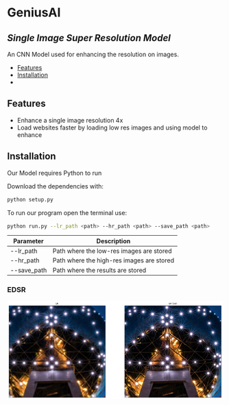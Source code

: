 # GeniusAI
## _Single Image Super Resolution Model_

An CNN Model used for enhancing the resolution on images.

- [Features](#Features)
- [Installation](#Installation)
- 

## Features

- Enhance a single image resolution 4x
- Load websites faster by loading low res images and using model to enhance

## Installation

Our Model requires Python to run

Download the dependencies with:
```sh
python setup.py
```

To run our program open the terminal use:
```sh
python run.py --lr_path <path> --hr_path <path> --save_path <path>
```
| Parameter | Description |
| ------ | ------ |
| --lr_path | Path where the low-res images are stored |
| --hr_path | Path where the high-res images are stored |
| --save_path | Path where the results are stored |

### EDSR

![result-edsr](images/edsr-result.png)
